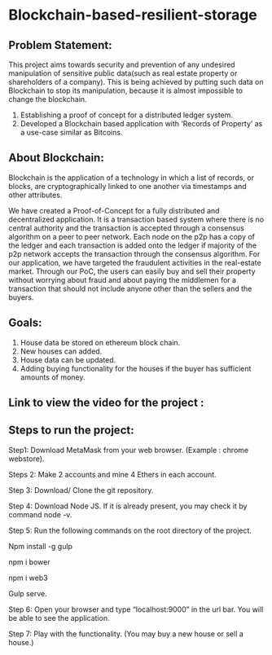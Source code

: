 # Blockchain-based-resilient-storage

## Problem Statement:

This project aims towards security and prevention of any undesired manipulation of sensitive public data(such as real estate property or shareholders of a company). This is being achieved by putting such data on Blockchain to stop its manipulation, because it is almost impossible to change the blockchain.

1. Establishing a proof of concept for a distributed ledger system.
2. Developed a Blockchain based application with ‘Records of Property’ as a use-case similar as Bitcoins.

## About Blockchain:

Blockchain is the application of a technology in which a list of records, or blocks, are cryptographically linked to one another via timestamps and other attributes. 

We have created a Proof-of-Concept for a fully distributed and decentralized application. It is a transaction based system where there is no central authority and the transaction is accepted through a consensus algorithm on a peer to peer network. Each node on the p2p has a copy of the ledger and each transaction is added onto the ledger if majority of the p2p network accepts the transaction through the consensus algorithm. For our application, we have targeted the fraudulent activities in the real-estate market. Through our PoC, the users can easily buy and sell their property without worrying about fraud and about paying the middlemen for a transaction that should not include anyone other than the sellers and the  buyers.

## Goals:

1. House data be stored on ethereum block chain.
2. New houses can added.
3. House data can be updated.
4. Adding buying functionality for the houses if the buyer has sufficient amounts of money.
  
## Link to view the video for the project : 
<!-- https://youtu.be/EwQxYSbje04 -->
 
## Steps to run the project:

Step1:
Download MetaMask from your web browser. (Example : chrome webstore).

Steps 2:
Make 2 accounts and mine 4 Ethers in each account.

Step 3:
Download/ Clone the git repository.

Step 4:
Download Node JS. If it is already present, you may check it by command node -v.

Step 5:
Run the following commands on the root directory of the project. 

Npm install -g gulp

npm i bower
<!-- Bower install. -->

npm i web3
<!-- Bower install web3. -->

Gulp serve.

Step 6:
Open your browser and type “localhost:9000” in the url bar. You will be able to see the application.

Step 7:
Play with the functionality. (You may buy a new house or sell a house.)
